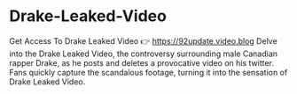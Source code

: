 # Drake-Leaked-Video
Get Access To Drake Leaked Video 👉 https://92update.video.blog   Delve into the Drake Leaked Video, the controversy surrounding male Canadian rapper Drake, as he posts and deletes a provocative video on his twitter. Fans quickly capture the scandalous footage, turning it into the sensation of Drake Leaked Video.
